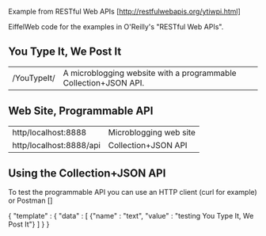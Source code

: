 Example from RESTful Web APIs [http://restfulwebapis.org/ytiwpi.html]


EiffelWeb code for the examples in O'Reilly's "RESTful Web APIs".


You Type It, We Post It
-----------------------
<table>
    <tr>
        <td>/YouTypeIt/</td>
        <td>A microblogging website with a programmable
            Collection+JSON API.</td>
    </tr>
 </table>


Web Site, Programmable API
-------------------------- 

<table>
    <tr>
        <td>http/localhost:8888</td>
        <td>Microblogging web site</td>
    </tr>
    <tr>
        <td>http/localhost:8888/api</td>
        <td>Collection+JSON API</td>
    </tr>
</table>



Using the Collection+JSON API
-----------------------------
To test the programmable API you can use an HTTP client (curl for example) or Postman []
 
{
  "template" : {
    "data" : [
      {"name" : "text", "value" : "testing You Type It, We Post It"}
    ]
  }
}
